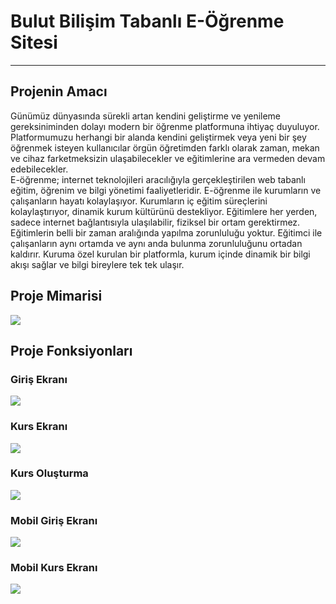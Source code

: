 # Bulut Bilişim Tabanlı E-Öğrenme Sitesi
<hr>

## Projenin Amacı
Günümüz dünyasında sürekli artan kendini geliştirme ve yenileme gereksiniminden dolayı modern bir öğrenme platformuna ihtiyaç duyuluyor. Platformumuzu herhangi bir alanda kendini geliştirmek veya yeni bir şey öğrenmek isteyen kullanıcılar örgün öğretimden farklı olarak zaman, mekan ve cihaz farketmeksizin ulaşabilecekler ve eğitimlerine ara vermeden devam edebilecekler.
<br>
E-öğrenme; internet teknolojileri aracılığıyla gerçekleştirilen web tabanlı eğitim, öğrenim ve bilgi yönetimi faaliyetleridir. E-öğrenme ile kurumların ve çalışanların hayatı kolaylaşıyor. Kurumların iç eğitim süreçlerini kolaylaştırıyor, dinamik kurum kültürünü destekliyor. Eğitimlere her yerden, sadece internet bağlantısıyla ulaşılabilir, fiziksel bir ortam gerektirmez. Eğitimlerin belli bir zaman aralığında yapılma zorunluluğu yoktur. Eğitimci ile çalışanların aynı ortamda ve aynı anda bulunma zorunluluğunu ortadan kaldırır. Kuruma özel kurulan bir platformla, kurum içinde dinamik bir bilgi akışı sağlar ve bilgi bireylere tek tek ulaşır.

## Proje Mimarisi
<p>
    <img src="photos/e-learning.png" />
</p>

## Proje Fonksiyonları
### Giriş Ekranı
<p>
    <img src="photos/signin.png" />
</p>

### Kurs Ekranı
<p>
    <img src="photos/course.png" />
</p>

### Kurs Oluşturma
<p>
    <img src="photos/create-course.png" />
</p>

### Mobil Giriş Ekranı
<p>
    <img src="photos/mobile-1.jpeg" />
</p>

### Mobil Kurs Ekranı
<p>
    <img src="photos/mobile-2.jpeg" />
</p>
